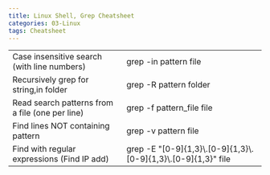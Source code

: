 ```yaml
---
title: Linux Shell, Grep Cheatsheet
categories: 03-Linux
tags: Cheatsheet
---
```


<table>
  <tr>
    <td>Case insensitive search (with line numbers)</td>
    <td>grep -in pattern file</td>
  </tr>
  <tr>
    <td>Recursively grep for string,in folder</td>
    <td>grep -R pattern folder</td>
  </tr>
  <tr>
    <td>Read search patterns from a file (one per line)</td>
    <td>grep -f pattern_file file</td>
  </tr>
  <tr>
    <td>Find lines NOT containing pattern</td>
    <td>grep -v pattern file</td>
  </tr>
  <tr>
    <td>Find with regular expressions (Find IP add)</td>
    <td>grep -E "[0-9]{1,3}\.[0-9]{1,3}\.[0-9]{1,3}\.[0-9]{1,3}" file</td>
  </tr>
</table>
